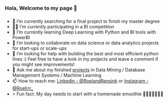 ### Hola, Welcome to my page 👋
### 


- 🔭 I’m currently searching for a final project to finish my master degree
- 👷🏻  I'm currently participating in a BI competition 
- 🌱 I’m currently learning Deep Learning with Python and BI tools with PowerBI
- 👯 I’m looking to collaborate on data science or data analytics projects for start-ups or scale-ups 
- 🤔 I’m looking for help with building the best and most efficient python lines :)
     Feel free to have a look in my projects and leave a comment if you might see improvements!
- 💬 Ask me about my finished [projects](https://github.com/roelrrr/Portfolio) in Data Mining / Database Management Systems / Machine Learning 
- 📫 How to reach me: [LinkedIn - @RoelandRensink](https://www.linkedin.com/in/roeland-rensink-44a63914a/) or [Instagram - @Roelrrr_](https://www.instagram.com/roelrrr_/)
- ⚡ Fun fact: My day needs to start with a homemade smoothie 🍌🍓🍏🥦🥒🥕🥭
